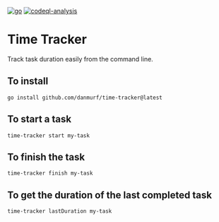 [![go](https://github.com/danmurf/time-tracker/actions/workflows/go.yml/badge.svg?branch=master)](https://github.com/danmurf/time-tracker/actions/workflows/go.yml)
[![codeql-analysis](https://github.com/danmurf/time-tracker/actions/workflows/codeql-analysis.yml/badge.svg?branch=master)](https://github.com/danmurf/time-tracker/actions/workflows/codeql-analysis.yml)

# Time Tracker

Track task duration easily from the command line.

## To install
```shell
go install github.com/danmurf/time-tracker@latest
```

## To start a task
```shell
time-tracker start my-task
```

## To finish the task
```shell
time-tracker finish my-task
```

## To get the duration of the last completed task
```shell
time-tracker lastDuration my-task
```